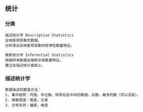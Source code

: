 ## 统计

### 分类
    描述统计学 Descriptive Statistics
	反映客观现象的数据。
	分析得出反映客观现象的规律性数量特征。

    推断统计学 Inferential Statistics
    根据样本数据去推断总体数量特征。
    建立在描述统计基础上。

### 描述统计学
    数据描述的数值方法：
    1. 集中趋势：均值，中位数，排序后在中间的数值。众数，最多的数（可以没有）。
    2. 离散程度：极差，方差
    3. 分布形状：偏度，峰度
    
